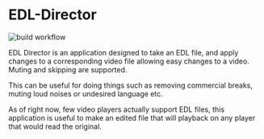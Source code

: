 # EDL-Director

![build workflow](https://github.com/emrysblack/EDL-Director/actions/workflows/build.yml/badge.svg)

EDL Director is an application designed to take an EDL file, and apply changes to
a corresponding video file allowing easy changes to a video. Muting and skipping
are supported.

This can be useful for doing things such as removing commercial breaks, muting loud
noises or undesired language etc.

As of right now, few video players actually support EDL files, this application is useful
to make an edited file that will playback on any player that would read the original.
